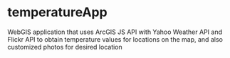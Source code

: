 # temperatureApp
WebGIS application that uses ArcGIS JS API with Yahoo Weather API and Flickr API to obtain temperature values for locations on the map, and also customized photos for desired location

